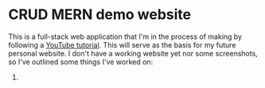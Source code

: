 # CRUD MERN demo website

This is a full-stack web application that I'm in the process of making by following a [YouTube tutorial](https://youtu.be/VsUzmlZfYNg). This will serve as the basis for my future personal website. I don't have a working website yet nor some screenshots, so I've outlined some things I've worked on:

1. 

